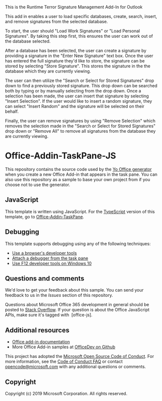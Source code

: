 This is the Runtime Terror Signature Management Add-In for Outlook

This add in enables a user to load specific databases, create, search, insert, and remove signatures from the selected database.

To start, the user should "Load Work Signatures" or "Load Personal Signatures". By taking this step first, this ensures the user can work out of the database selected. 

After a database has been selected, the user can create a signature by providing a signature in the "Enter New Signature" text box. Once the user has entered the full signature they'd like to store, the signature can be stored by selecting "Store Signature". This stores the signature in the the database which they are currently viewing.

The user can then utilize the "Search or Select for Stored Signatures" drop down to find a previously stored signature. This drop down can be searched both by typing or by manually selecting from the drop down. Once a selection has been made, the user can insert that signature by selecting "Insert Selection". If the user would like to insert a random signature, they can select "Insert Random" and the signature will be selected on their behalf. 

Finally, the user can remove signatures by using "Remove Selection" which removes the selection made in the "Search or Select for Stored Signatures" drop down or "Remove All" to remove all signatures from the database they are currently viewing. 


# Office-Addin-TaskPane-JS

This repository contains the source code used by the [Yo Office generator](https://github.com/OfficeDev/generator-office) when you create a new Office Add-in that appears in the task pane. You can also use this repository as a sample to base your own project from if you choose not to use the generator. 

## JavaScript

This template is written using JavaScript. For the [TypeScript](http://www.typescriptlang.org/) version of this template, go to [Office-Addin-TaskPane](https://github.com/OfficeDev/Office-Addin-TaskPane).

## Debugging

This template supports debugging using any of the following techniques:

- [Use a browser's developer tools](https://docs.microsoft.com/office/dev/add-ins/testing/debug-add-ins-in-office-online)
- [Attach a debugger from the task pane](https://docs.microsoft.com/office/dev/add-ins/testing/attach-debugger-from-task-pane)
- [Use F12 developer tools on Windows 10](https://docs.microsoft.com/office/dev/add-ins/testing/debug-add-ins-using-f12-developer-tools-on-windows-10)

## Questions and comments

We'd love to get your feedback about this sample. You can send your feedback to us in the *Issues* section of this repository.

Questions about Microsoft Office 365 development in general should be posted to [Stack Overflow](http://stackoverflow.com/questions/tagged/office-js+API).  If your question is about the Office JavaScript APIs, make sure it's tagged with  [office-js].

## Additional resources

* [Office add-in documentation](https://docs.microsoft.com/office/dev/add-ins/overview/office-add-ins)
* More Office Add-in samples at [OfficeDev on Github](https://github.com/officedev)

This project has adopted the [Microsoft Open Source Code of Conduct](https://opensource.microsoft.com/codeofconduct/). For more information, see the [Code of Conduct FAQ](https://opensource.microsoft.com/codeofconduct/faq/) or contact [opencode@microsoft.com](mailto:opencode@microsoft.com) with any additional questions or comments.

## Copyright

Copyright (c) 2019 Microsoft Corporation. All rights reserved.
